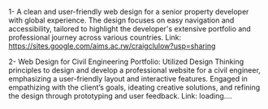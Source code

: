 1- A clean and user-friendly web design for a senior property developer with global experience. 
The design focuses on easy navigation and accessibility, tailored to highlight the developer's 
extensive portfolio and professional journey across various countries.
Link: https://sites.google.com/aims.ac.rw/craigclulow?usp=sharing


2- Web Design for Civil Engineering Portfolio: Utilized Design Thinking principles to design and develop a professional website for a civil engineer, emphasizing a user-friendly layout and interactive features. Engaged in empathizing with the client’s goals, ideating creative solutions, and refining the design through prototyping and user feedback.
Link: loading....

